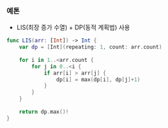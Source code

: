 ### 예톤

- LIS(최장 증가 수열) + DP(동적 계획법) 사용
```swift
func LIS(arr: [Int]) -> Int {
    var dp = [Int](repeating: 1, count: arr.count)
    
    for i in 1..<arr.count {
        for j in 0..<i {
            if arr[i] > arr[j] {
                dp[i] = max(dp[i], dp[j]+1)
            }
        }
    }
    
    return dp.max()!
}
```

